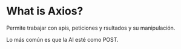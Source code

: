 # What is Axios? 

Permite trabajar con apis, peticiones y rsultados y su manipulación.

Lo más común es que la AI esté como POST. 

